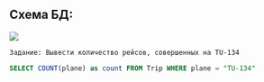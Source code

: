 

## Схема БД:



![](https://i.imgur.com/3oHRH3b.png)




```
Задание: Вывести количество рейсов, совершенных на TU-134
```

```SQL
SELECT COUNT(plane) as count FROM Trip WHERE plane = "TU-134"
```

